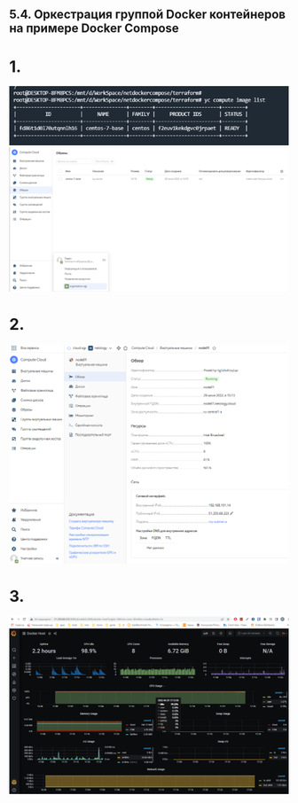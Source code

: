 ## 5.4. Оркестрация группой Docker контейнеров на примере Docker Compose

# 1. 

![img.png](img.png) ![img_1.png](img_1.png)

# 2. 

![img_2.png](img_2.png)

# 3. 

![img_3.png](img_3.png)